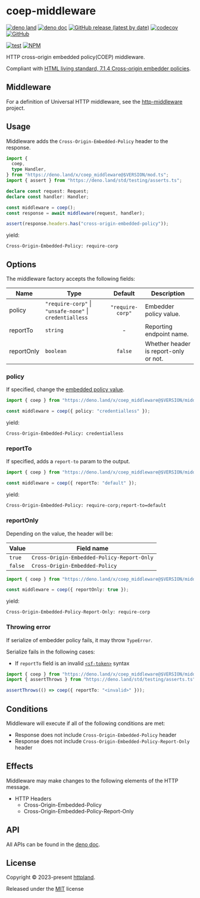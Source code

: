 # coep-middleware

[![deno land](http://img.shields.io/badge/available%20on-deno.land/x-lightgrey.svg?logo=deno)](https://deno.land/x/coep_middleware)
[![deno doc](https://doc.deno.land/badge.svg)](https://doc.deno.land/https/deno.land/x/coep_middleware/mod.ts)
[![GitHub release (latest by date)](https://img.shields.io/github/v/release/httpland/coep-middleware)](https://github.com/httpland/coep-middleware/releases)
[![codecov](https://codecov.io/github/httpland/coep-middleware/branch/main/graph/badge.svg)](https://codecov.io/gh/httpland/coep-middleware)
[![GitHub](https://img.shields.io/github/license/httpland/coep-middleware)](https://github.com/httpland/coep-middleware/blob/main/LICENSE)

[![test](https://github.com/httpland/coep-middleware/actions/workflows/test.yaml/badge.svg)](https://github.com/httpland/coep-middleware/actions/workflows/test.yaml)
[![NPM](https://nodei.co/npm/@httpland/coep-middleware.png?mini=true)](https://nodei.co/npm/@httpland/coep-middleware/)

HTTP cross-origin embedded policy(COEP) middleware.

Compliant with
[HTML living standard, 7.1.4 Cross-origin embedder policies](https://html.spec.whatwg.org/multipage/browsers.html#coep).

## Middleware

For a definition of Universal HTTP middleware, see the
[http-middleware](https://github.com/httpland/http-middleware) project.

## Usage

Middleware adds the `Cross-Origin-Embedded-Policy` header to the response.

```ts
import {
  coep,
  type Handler,
} from "https://deno.land/x/coep_middleware@$VERSION/mod.ts";
import { assert } from "https://deno.land/std/testing/asserts.ts";

declare const request: Request;
declare const handler: Handler;

const middleware = coep();
const response = await middleware(request, handler);

assert(response.headers.has("cross-origin-embedded-policy"));
```

yield:

```http
Cross-Origin-Embedded-Policy: require-corp
```

## Options

The middleware factory accepts the following fields:

| Name       | Type                                                            |     Default      | Description                           |
| ---------- | --------------------------------------------------------------- | :--------------: | ------------------------------------- |
| policy     | `"require-corp"` &#124; `"unsafe-none"` &#124; `credentialless` | `"require-corp"` | Embedder policy value.                |
| reportTo   | `string`                                                        |        -         | Reporting endpoint name.              |
| reportOnly | `boolean`                                                       |     `false`      | Whether header is report-only or not. |

### policy

If specified, change the
[embedded policy value](https://html.spec.whatwg.org/multipage/browsers.html#embedder-policy).

```ts
import { coep } from "https://deno.land/x/coep_middleware@$VERSION/middleware.ts";

const middleware = coep({ policy: "credentialless" });
```

yield:

```http
Cross-Origin-Embedded-Policy: credentialless
```

### reportTo

If specified, adds a `report-to` param to the output.

```ts
import { coep } from "https://deno.land/x/coep_middleware@$VERSION/middleware.ts";

const middleware = coep({ reportTo: "default" });
```

yield:

```http
Cross-Origin-Embedded-Policy: require-corp;report-to=default
```

### reportOnly

Depending on the value, the header will be:

| Value   | Field name                                 |
| ------- | ------------------------------------------ |
| `true`  | `Cross-Origin-Embedded-Policy-Report-Only` |
| `false` | `Cross-Origin-Embedded-Policy`             |

```ts
import { coep } from "https://deno.land/x/coep_middleware@$VERSION/middleware.ts";

const middleware = coep({ reportOnly: true });
```

yield:

```http
Cross-Origin-Embedded-Policy-Report-Only: require-corp
```

### Throwing error

If serialize of embedder policy fails, it may throw `TypeError`.

Serialize fails in the following cases:

- If `reportTo` field is an invalid
  [`<sf-token>`](https://www.rfc-editor.org/rfc/rfc8941.html#section-3.3.4)
  syntax

```ts
import { coep } from "https://deno.land/x/coep_middleware@$VERSION/middleware.ts";
import { assertThrows } from "https://deno.land/std/testing/asserts.ts";

assertThrows(() => coep({ reportTo: "<invalid>" }));
```

## Conditions

Middleware will execute if all of the following conditions are met:

- Response does not include `Cross-Origin-Embedded-Policy` header
- Response does not include `Cross-Origin-Embedded-Policy-Report-Only` header

## Effects

Middleware may make changes to the following elements of the HTTP message.

- HTTP Headers
  - Cross-Origin-Embedded-Policy
  - Cross-Origin-Embedded-Policy-Report-Only

## API

All APIs can be found in the
[deno doc](https://doc.deno.land/https/deno.land/x/coep_middleware/mod.ts).

## License

Copyright © 2023-present [httpland](https://github.com/httpland).

Released under the [MIT](./LICENSE) license
